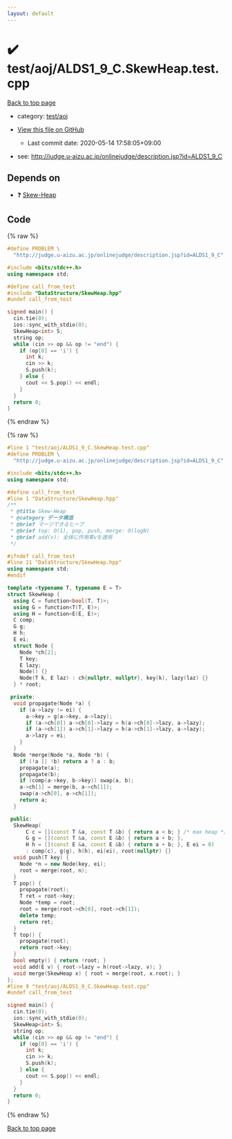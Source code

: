 ```yaml
---
layout: default
---
```


<!-- mathjax config similar to math.stackexchange -->
<script type="text/javascript" async
  src="https://cdnjs.cloudflare.com/ajax/libs/mathjax/2.7.5/MathJax.js?config=TeX-MML-AM_CHTML">
</script>
<script type="text/x-mathjax-config">
  MathJax.Hub.Config({
    TeX: { equationNumbers: { autoNumber: "AMS" }},
    tex2jax: {
      inlineMath: [ ['$','$'] ],
      processEscapes: true
    },
    "HTML-CSS": { matchFontHeight: false },
    displayAlign: "left",
    displayIndent: "2em"
  });
</script>

<script type="text/javascript" src="https://cdnjs.cloudflare.com/ajax/libs/jquery/3.4.1/jquery.min.js"></script>
<script src="https://cdn.jsdelivr.net/npm/jquery-balloon-js@1.1.2/jquery.balloon.min.js" integrity="sha256-ZEYs9VrgAeNuPvs15E39OsyOJaIkXEEt10fzxJ20+2I=" crossorigin="anonymous"></script>
<script type="text/javascript" src="../../../assets/js/copy-button.js"></script>
<link rel="stylesheet" href="../../../assets/css/copy-button.css" />


# :heavy_check_mark: test/aoj/ALDS1_9_C.SkewHeap.test.cpp

<a href="../../../index.html">Back to top page</a>

* category: <a href="../../../index.html#0d0c91c0cca30af9c1c9faef0cf04aa9">test/aoj</a>
* <a href="{{ site.github.repository_url }}/blob/master/test/aoj/ALDS1_9_C.SkewHeap.test.cpp">View this file on GitHub</a>
    - Last commit date: 2020-05-14 17:58:05+09:00


* see: <a href="http://judge.u-aizu.ac.jp/onlinejudge/description.jsp?id=ALDS1_9_C">http://judge.u-aizu.ac.jp/onlinejudge/description.jsp?id=ALDS1_9_C</a>


## Depends on

* :question: <a href="../../../library/DataStructure/SkewHeap.hpp.html">Skew-Heap</a>


## Code

<a id="unbundled"></a>
{% raw %}
```cpp
#define PROBLEM \
  "http://judge.u-aizu.ac.jp/onlinejudge/description.jsp?id=ALDS1_9_C"

#include <bits/stdc++.h>
using namespace std;

#define call_from_test
#include "DataStructure/SkewHeap.hpp"
#undef call_from_test

signed main() {
  cin.tie(0);
  ios::sync_with_stdio(0);
  SkewHeap<int> S;
  string op;
  while (cin >> op && op != "end") {
    if (op[0] == 'i') {
      int k;
      cin >> k;
      S.push(k);
    } else {
      cout << S.pop() << endl;
    }
  }
  return 0;
}
```
{% endraw %}

<a id="bundled"></a>
{% raw %}
```cpp
#line 1 "test/aoj/ALDS1_9_C.SkewHeap.test.cpp"
#define PROBLEM \
  "http://judge.u-aizu.ac.jp/onlinejudge/description.jsp?id=ALDS1_9_C"

#include <bits/stdc++.h>
using namespace std;

#define call_from_test
#line 1 "DataStructure/SkewHeap.hpp"
/**
 * @title Skew-Heap
 * @category データ構造
 * @brief マージできるヒープ
 * @brief top: O(1), pop, push, merge: O(logN)
 * @brief add(v): 全体に作用素vを適用
 */

#ifndef call_from_test
#line 11 "DataStructure/SkewHeap.hpp"
using namespace std;
#endif

template <typename T, typename E = T>
struct SkewHeap {
  using C = function<bool(T, T)>;
  using G = function<T(T, E)>;
  using H = function<E(E, E)>;
  C comp;
  G g;
  H h;
  E ei;
  struct Node {
    Node *ch[2];
    T key;
    E lazy;
    Node() {}
    Node(T k, E laz) : ch{nullptr, nullptr}, key(k), lazy(laz) {}
  } * root;

 private:
  void propagate(Node *a) {
    if (a->lazy != ei) {
      a->key = g(a->key, a->lazy);
      if (a->ch[0]) a->ch[0]->lazy = h(a->ch[0]->lazy, a->lazy);
      if (a->ch[1]) a->ch[1]->lazy = h(a->ch[1]->lazy, a->lazy);
      a->lazy = ei;
    }
  }
  Node *merge(Node *a, Node *b) {
    if (!a || !b) return a ? a : b;
    propagate(a);
    propagate(b);
    if (comp(a->key, b->key)) swap(a, b);
    a->ch[1] = merge(b, a->ch[1]);
    swap(a->ch[0], a->ch[1]);
    return a;
  }

 public:
  SkewHeap(
      C c = [](const T &a, const T &b) { return a < b; } /* max heap */,
      G g = [](const T &a, const E &b) { return a + b; },
      H h = [](const E &a, const E &b) { return a + b; }, E ei = 0)
      : comp(c), g(g), h(h), ei(ei), root(nullptr) {}
  void push(T key) {
    Node *n = new Node(key, ei);
    root = merge(root, n);
  }
  T pop() {
    propagate(root);
    T ret = root->key;
    Node *temp = root;
    root = merge(root->ch[0], root->ch[1]);
    delete temp;
    return ret;
  }
  T top() {
    propagate(root);
    return root->key;
  }
  bool empty() { return !root; }
  void add(E v) { root->lazy = h(root->lazy, v); }
  void merge(SkewHeap x) { root = merge(root, x.root); }
};
#line 9 "test/aoj/ALDS1_9_C.SkewHeap.test.cpp"
#undef call_from_test

signed main() {
  cin.tie(0);
  ios::sync_with_stdio(0);
  SkewHeap<int> S;
  string op;
  while (cin >> op && op != "end") {
    if (op[0] == 'i') {
      int k;
      cin >> k;
      S.push(k);
    } else {
      cout << S.pop() << endl;
    }
  }
  return 0;
}

```
{% endraw %}

<a href="../../../index.html">Back to top page</a>

